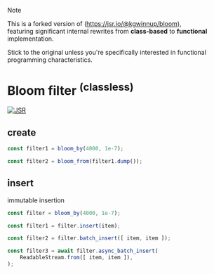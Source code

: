 > [!NOTE]
> This is a forked version of (https://jsr.io/@kgwinnup/bloom), \
> featuring significant internal rewrites from **class-based**
> to **functional** implementation.
> 
> Stick to the original unless you're specifically interested
> in functional programming characteristics.

# Bloom filter <sup>(classless)</sup>

[![JSR](https://jsr.io/badges/@imcotton/bloom)](https://jsr.io/@imcotton/bloom)





## create

```ts
const filter1 = bloom_by(4000, 1e-7);

const filter2 = bloom_from(filter1.dump());
```





## insert

immutable insertion

```ts
const filter = bloom_by(4000, 1e-7);

const filter1 = filter.insert(item);

const filter2 = filter.batch_insert([ item, item ]);

const filter3 = await filter.async_batch_insert(
    ReadableStream.from([ item, item ]),
);
```


